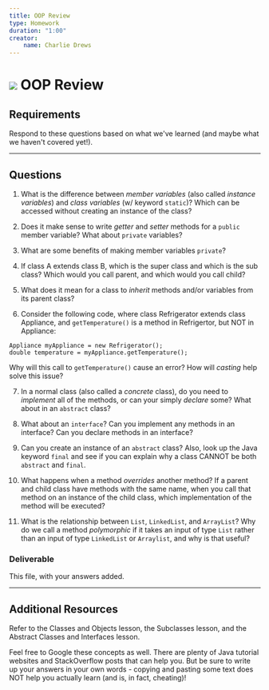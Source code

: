 ```yaml
---
title: OOP Review
type: Homework
duration: "1:00"
creator:
    name: Charlie Drews
---
```


# ![](https://ga-dash.s3.amazonaws.com/production/assets/logo-9f88ae6c9c3871690e33280fcf557f33.png) OOP Review

## Requirements

Respond to these questions based on what we've learned (and maybe what we haven't covered yet!).

---

## Questions

1. What is the difference between *member variables* (also called *instance variables*) and *class variables* (w/ keyword `static`)? Which can be accessed without creating an instance of the class?

2. Does it make sense to write *getter* and *setter* methods for a `public` member variable? What about `private` variables?

3. What are some benefits of making member variables `private`?

4. If class A extends class B, which is the super class and which is the sub class? Which would you call parent, and which would you call child?

5. What does it mean for a class to *inherit* methods and/or variables from its parent class?

6. Consider the following code, where class Refrigerator extends class Appliance, and `getTemperature()` is a method in Refrigertor, but NOT in Appliance:

  ```
  Appliance myAppliance = new Refrigerator();
  double temperature = myAppliance.getTemperature();
  ```

Why will this call to `getTemperature()` cause an error? How will *casting* help solve this issue?

7. In a normal class (also called a *concrete* class), do you need to *implement* all of the methods, or can your simply *declare* some? What about in an `abstract` class?

8. What about an `interface`? Can you implement any methods in an interface? Can you declare methods in an interface?

9. Can you create an instance of an `abstract` class? Also, look up the Java keyword `final` and see if you can explain why a class CANNOT be both `abstract` and `final`.

10. What happens when a method *overrides* another method? If a parent and child class have methods with the same name, when you call that method on an instance of the child class, which implementation of the method will be executed?

11. What is the relationship between `List`, `LinkedList`, and `ArrayList`? Why do we call a method *polymorphic* if it takes an input of type `List` rather than an input of type `LinkedList` or `Arraylist`, and why is that useful?

### Deliverable

This file, with your answers added.

---

## Additional Resources

Refer to the Classes and Objects lesson, the Subclasses lesson, and the Abstract Classes and Interfaces lesson.

Feel free to Google these concepts as well. There are plenty of Java tutorial websites and StackOverflow posts that can help you. But be sure to write up your answers in your own words - copying and pasting some text does NOT help you actually learn (and is, in fact, cheating)!

